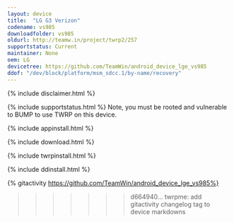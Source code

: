 ```yaml
---
layout: device
title:  "LG G3 Verizon"
codename: vs985
downloadfolder: vs985
oldurl: http://teamw.in/project/twrp2/257
supportstatus: Current
maintainer: None
oem: LG
devicetree: https://github.com/TeamWin/android_device_lge_vs985
ddof: "/dev/block/platform/msm_sdcc.1/by-name/recovery"
---
```


{% include disclaimer.html %}

{% include supportstatus.html %}
Note, you must be rooted and vulnerable to BUMP to use TWRP on this device.

{% include appinstall.html %}

{% include download.html %}

{% include twrpinstall.html %}

{% include ddinstall.html %}

{% gitactivity  https://github.com/TeamWin/android_device_lge_vs985%}
>>>>>>> d664940... twrpme: add gitactivity changelog tag to device markdowns
